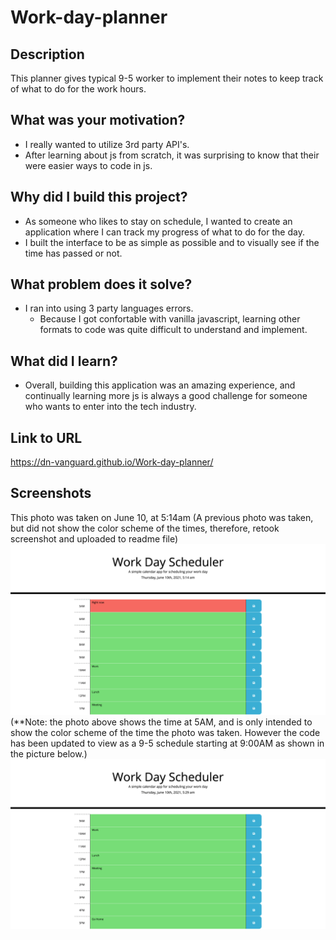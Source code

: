 # Work-day-planner

## Description
This planner gives typical 9-5 worker to implement their notes to keep track of what to do for the work hours.

## What was your motivation?
- I really wanted to utilize 3rd party API's.
- After learning about js from scratch, it was surprising to know that their were easier ways to code in js.

## Why did I build this project?
- As someone who likes to stay on schedule, I wanted to create an application where I can track my progress of what to do for the day.
- I built the interface to be as simple as possible and to visually see if the time has passed or not.

## What problem does it solve?
- I ran into using 3 party languages errors.
    - Because I got confortable with vanilla javascript, learning other formats to code was quite difficult to understand and implement.

## What did I learn?
- Overall, building this application was an amazing experience, and continually learning more js is always a good challenge for someone who wants to enter into the tech industry.
    

## Link to URL
https://dn-vanguard.github.io/Work-day-planner/

## Screenshots
This photo was taken on June 10, at 5:14am
(A previous photo was taken, but did not show the color scheme of the times, therefore, retook screenshot and uploaded to readme file)
![planner_Mockup](assets/images/planner.png)
(**Note: the photo above shows the time at 5AM, and is only intended to show the color scheme of the time the photo was taken.
However the code has been updated to view as a 9-5 schedule starting at 9:00AM as shown in the picture below.)
![work_schedule](assets/images/workSchedule.png)
